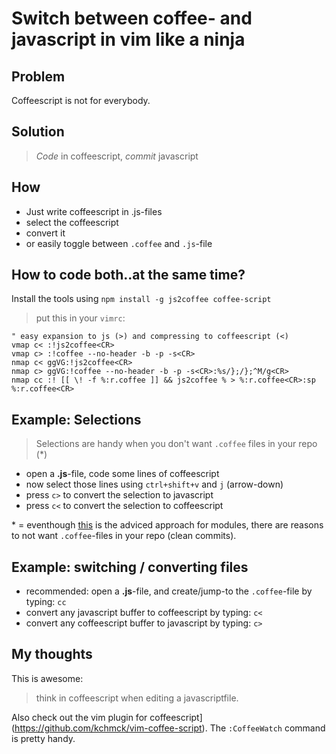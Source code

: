 Switch between coffee- and javascript in vim like a ninja
=========================================================

## Problem

Coffeescript is not for everybody.

## Solution 

> _Code_ in coffeescript, _commit_ javascript 

## How

* Just write coffeescript in .js-files
* select the coffeescript
* convert it
* or easily toggle between `.coffee` and `.js`-file

## How to code both..at the same time?

Install the tools using `npm install -g js2coffee coffee-script` 

> put this in your `vimrc`:

    " easy expansion to js (>) and compressing to coffeescript (<)
    vmap c< :!js2coffee<CR>
    vmap c> :!coffee --no-header -b -p -s<CR>
    nmap c< ggVG:!js2coffee<CR>
    nmap c> ggVG:!coffee --no-header -b -p -s<CR>:%s/};/};^M/g<CR> 
    nmap cc :! [[ \! -f %:r.coffee ]] && js2coffee % > %:r.coffee<CR>:sp %:r.coffee<CR>                                                                                                               
## Example: Selections 

> Selections are handy when you don't want `.coffee` files in your repo (\*)

* open a __.js__-file, code some lines of coffeescript 
* now select those lines using `ctrl+shift+v` and `j` (arrow-down)
* press `c>` to convert the selection to javascript
* press `c<` to convert the selection to coffeescript 

\* = eventhough [this](http://stackoverflow.com/questions/13645824/can-i-write-npm-package-in-coffeescript) is the adviced approach for modules, there are reasons to not want `.coffee`-files in your repo (clean commits).

## Example: switching / converting files

* recommended: open a __.js__-file, and create/jump-to the `.coffee`-file by typing: `cc`
* convert any javascript buffer to coffeescript by typing: `c<`
* convert any coffeescript buffer to javascript by typing: `c>`

## My thoughts 

This is awesome:

> think in coffeescript when editing a javascriptfile.

Also check out the vim plugin for coffeescript](https://github.com/kchmck/vim-coffee-script).
The `:CoffeeWatch` command is pretty handy.

